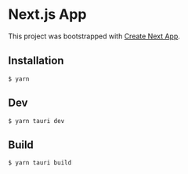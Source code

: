 # Next.js App

This project was bootstrapped with [Create Next App](https://github.com/vercel/create-next-app).

## Installation

```
$ yarn
```

## Dev

```
$ yarn tauri dev
```

## Build

```
$ yarn tauri build
```
